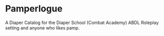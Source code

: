 # Pamperlogue
A Diaper Catalog for the Diaper School (Combat Academy) ABDL Roleplay setting and anyone who likes pamp.
